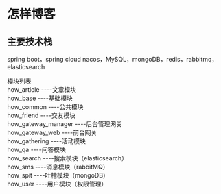# 怎样博客

## 主要技术栈
spring boot，spring cloud nacos，MySQL，mongoDB，redis，rabbitmq，elasticsearch

模块列表  
how_article         ----文章模块  
how_base            ----基础模块  
how_common          ----公共模块  
how_friend          ----交友模块  
how_gateway_manager ----后台管理网关  
how_gateway_web     ----前台网关  
how_gathering       ----活动模块  
how_qa              ----问答模块  
how_search          ----搜索模块（elasticsearch）  
how_sms             ----消息模块（rabbitMQ）  
how_spit            ----吐槽模块（mongoDB）  
how_user            ----用户模块（权限管理）
